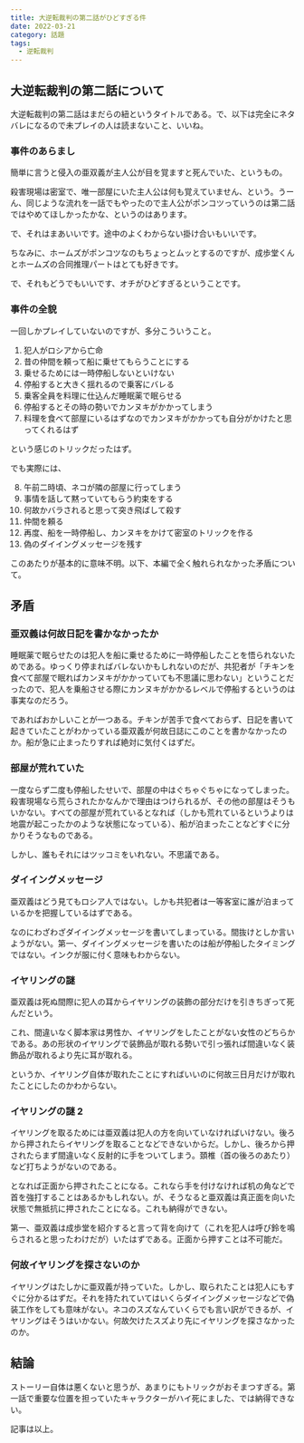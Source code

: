 ```yaml
---
title: 大逆転裁判の第二話がひどすぎる件
date: 2022-03-21
category: 話題
tags:
  - 逆転裁判
---
```


## 大逆転裁判の第二話について

大逆転裁判の第二話はまだらの紐というタイトルである。で、以下は完全にネタバレになるので未プレイの人は読まないこと、いいね。

### 事件のあらまし

簡単に言うと侵入の亜双義が主人公が目を覚ますと死んでいた、というもの。

殺害現場は密室で、唯一部屋にいた主人公は何も覚えていません、という。うーん、同じような流れを一話でもやったので主人公がポンコツっていうのは第二話ではやめてほしかったかな、というのはあります。

で、それはまあいいです。途中のよくわからない掛け合いもいいです。

ちなみに、ホームズがポンコツなのもちょっとムッとするのですが、成歩堂くんとホームズの合同推理パートはとても好きです。

で、それもどうでもいいです、オチがひどすぎるということです。

### 事件の全貌

一回しかプレイしていないのですが、多分こういうこと。

1. 犯人がロシアから亡命
2. 昔の仲間を頼って船に乗せてもらうことにする
3. 乗せるためには一時停船しないといけない
4. 停船すると大きく揺れるので乗客にバレる
5. 乗客全員を料理に仕込んだ睡眠薬で眠らせる
6. 停船するとその時の勢いでカンヌキがかかってしまう
7. 料理を食べて部屋にいるはずなのでカンヌキがかかっても自分がかけたと思ってくれるはず

という感じのトリックだったはず。

でも実際には、

8. 午前二時頃、ネコが隣の部屋に行ってしまう
9. 事情を話して黙っていてもらう約束をする
10. 何故かバラされると思って突き飛ばして殺す
11. 仲間を頼る
12. 再度、船を一時停船し、カンヌキをかけて密室のトリックを作る
13. 偽のダイイングメッセージを残す

このあたりが基本的に意味不明。以下、本編で全く触れられなかった矛盾について。

## 矛盾

### 亜双義は何故日記を書かなかったか

睡眠薬で眠らせたのは犯人を船に乗せるために一時停船したことを悟られないためである。ゆっくり停まればバレないかもしれないのだが、共犯者が「チキンを食べて部屋で眠ればカンヌキがかかっていても不思議に思わない」ということだったので、犯人を乗船させる際にカンヌキがかかるレベルで停船するというのは事実なのだろう。

であればおかしいことが一つある。チキンが苦手で食べておらず、日記を書いて起きていたことがわかっている亜双義が何故日誌にこのことを書かなかったのか。船が急に止まったりすれば絶対に気付くはずだ。

### 部屋が荒れていた

一度ならず二度も停船したせいで、部屋の中はぐちゃぐちゃになってしまった。殺害現場なら荒らされたかなんかで理由はつけられるが、その他の部屋はそうもいかない。すべての部屋が荒れているとなれば（しかも荒れているというよりは地震が起こったかのような状態になっている）、船が泊まったことなどすぐに分かりそうなものである。

しかし、誰もそれにはツッコミをいれない。不思議である。

### ダイイングメッセージ

亜双義はどう見てもロシア人ではない。しかも共犯者は一等客室に誰が泊まっているかを把握しているはずである。

なのにわざわざダイイングメッセージを書いてしまっている。間抜けとしか言いようがない。第一、ダイイングメッセージを書いたのは船が停船したタイミングではない。インクが服に付く意味もわからない。

### イヤリングの謎

亜双義は死ぬ間際に犯人の耳からイヤリングの装飾の部分だけを引きちぎって死んだという。

これ、間違いなく脚本家は男性か、イヤリングをしたことがない女性のどちらかである。あの形状のイヤリングで装飾品が取れる勢いで引っ張れば間違いなく装飾品が取れるより先に耳が取れる。

というか、イヤリング自体が取れたことにすればいいのに何故三日月だけが取れたことにしたのかわからない。

### イヤリングの謎 2

イヤリングを取るためには亜双義は犯人の方を向いていなければいけない。後ろから押されたらイヤリングを取ることなどできないからだ。しかし、後ろから押されたらまず間違いなく反射的に手をついてしまう。頚椎（首の後ろのあたり）など打ちようがないのである。

となれば正面から押されたことになる。これなら手を付けなければ机の角などで首を強打することはあるかもしれない。が、そうなると亜双義は真正面を向いた状態で無抵抗に押されたことになる。これも納得ができない。

第一、亜双義は成歩堂を紹介すると言って背を向けて（これを犯人は呼び鈴を鳴らされると思ったわけだが）いたはずである。正面から押すことは不可能だ。

### 何故イヤリングを探さないのか

イヤリングはたしかに亜双義が持っていた。しかし、取られたことは犯人にもすぐに分かるはずだ。それを持たれていてはいくらダイイングメッセージなどで偽装工作をしても意味がない。ネコのスズなんていくらでも言い訳ができるが、イヤリングはそうはいかない。何故欠けたスズより先にイヤリングを探さなかったのか。

## 結論

ストーリー自体は悪くないと思うが、あまりにもトリックがおそまつすぎる。第一話で重要な位置を担っていたキャラクターがハイ死にました、では納得できない。

記事は以上。
